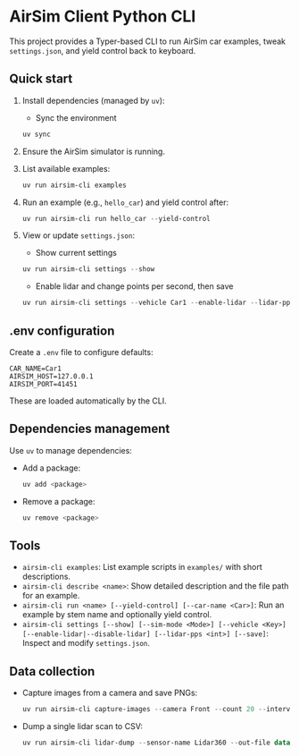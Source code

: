 # AirSim Client Python CLI

This project provides a Typer-based CLI to run AirSim car examples, tweak `settings.json`, and yield control back to keyboard.

## Quick start

1. Install dependencies (managed by `uv`):

   - Sync the environment

   ```powershell
   uv sync
   ```

2. Ensure the AirSim simulator is running.

3. List available examples:

   ```powershell
   uv run airsim-cli examples
   ```

4. Run an example (e.g., `hello_car`) and yield control after:

   ```powershell
   uv run airsim-cli run hello_car --yield-control
   ```

5. View or update `settings.json`:

   - Show current settings

   ```powershell
   uv run airsim-cli settings --show
   ```

   - Enable lidar and change points per second, then save

   ```powershell
   uv run airsim-cli settings --vehicle Car1 --enable-lidar --lidar-pps 200000 --save
   ```

## .env configuration

Create a `.env` file to configure defaults:

```
CAR_NAME=Car1
AIRSIM_HOST=127.0.0.1
AIRSIM_PORT=41451
```

These are loaded automatically by the CLI.

## Dependencies management

Use `uv` to manage dependencies:

- Add a package:

  ```powershell
  uv add <package>
  ```

- Remove a package:

  ```powershell
  uv remove <package>
  ```

## Tools

- `airsim-cli examples`: List example scripts in `examples/` with short descriptions.
- `airsim-cli describe <name>`: Show detailed description and the file path for an example.
- `airsim-cli run <name> [--yield-control] [--car-name <Car>]`: Run an example by stem name and optionally yield control.
- `airsim-cli settings [--show] [--sim-mode <Mode>] [--vehicle <Key>] [--enable-lidar|--disable-lidar] [--lidar-pps <int>] [--save]`: Inspect and modify `settings.json`.

## Data collection

- Capture images from a camera and save PNGs:

  ```powershell
  uv run airsim-cli capture-images --camera Front --count 20 --interval 0.25 --out-dir data/images
  ```

- Dump a single lidar scan to CSV:

  ```powershell
  uv run airsim-cli lidar-dump --sensor-name Lidar360 --out-file data/lidar/points.csv
  ```
